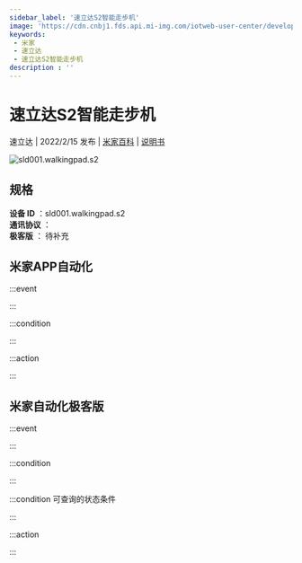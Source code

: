 ```yaml
---
sidebar_label: '速立达S2智能走步机'
image: 'https://cdn.cnbj1.fds.api.mi-img.com/iotweb-user-center/developer_1679047958552eQ17xzKO.png?GalaxyAccessKeyId=AKVGLQWBOVIRQ3XLEW&Expires=9223372036854775807&Signature=r9mS9YEMV0RyVdVZcm2a1Pfi5GI='
keywords: 
 - 米家
 - 速立达
 - 速立达S2智能走步机
description : ''
---
```

# 速立达S2智能走步机

速立达 | 2022/2/15 发布 | [米家百科](https://home.mi.com/webapp/content/baike/product/index.html?model=sld001.walkingpad.s2) | [说明书](https://home.mi.com/views/introduction.html?model=sld001.walkingpad.s2&region=cn)

![sld001.walkingpad.s2](https://cdn.cnbj1.fds.api.mi-img.com/iotweb-user-center/developer_1679047958552eQ17xzKO.png?GalaxyAccessKeyId=AKVGLQWBOVIRQ3XLEW&Expires=9223372036854775807&Signature=r9mS9YEMV0RyVdVZcm2a1Pfi5GI=)

## 规格  
> 
**设备 ID** ：sld001.walkingpad.s2  
**通讯协议** ：  
**极客版**  ： 待补充 


## 米家APP自动化  

:::event  

:::

:::condition  

:::

:::action   

:::

## 米家自动化极客版  

:::event  

:::

:::condition  

:::

:::condition 可查询的状态条件  

:::

:::action  

:::

        
